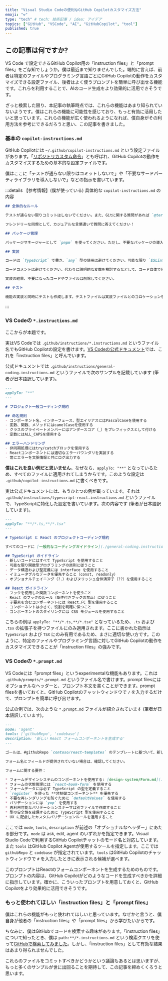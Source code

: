 ```yaml
---
title: "Visual Studio Codeの便利なGitHub Copilotカスタマイズ方法"
emoji: "⚒️"
type: "tech" # tech: 技術記事 / idea: アイデア
topics: ["GitHub", "VSCode", "AI", "GitHubCopilot", "tool"]
published: true
---
```


## この記事は何ですか?

VS Code で設定できるGitHub Copilot用の「instruction files」と「prompt files」をご存知でしょうか。僕は最近まで知りませんでした。端的に言えば、前者は特定のファイルやプログラミング言語ごとにGitHub Copilotの動作をカスタマイズできる設定ファイル、後者はよく使うプロンプトを簡単に呼び出せる機能です。これらを利用することで、AIのコード生成をより効果的に活用できそうです。

ざっと検索した限り、本記事の執筆時点では、これらの機能はあまり知られていないようです。僕はこれらの機能に可能性を感じており、もっと有効に活用したいと思っています。これらの機能が広く使われるようになれば、僕自身がその利用方法を参考にできるだろうと思い、この記事を書きました。

### 基本の `copilot-instructions.md`

GitHub Copilotには `~/.github/copilot-instructions.md` という設定ファイルがあります。「[リポジトリカスタム命令](https://docs.github.com/ja/copilot/customizing-copilot/adding-repository-custom-instructions-for-github-copilot)」とも呼ばれ、GitHub Copilotの動作をカスタマイズするための基本的な設定ファイルです。

僕はここに「テストが通らない限りはコミットしないで」や「不要なサードパーティライブラリを導入しないで」などの指示を書いています。

:::details 【参考情報】(僕が使っている) 具体的な `copilot-instructions.md` の内容
```markdown
## 全体的なルール

テストが通らない限りコミットはしないでください。また、Gitに関する質問があれば `@terminal` をつけて質問してください。

フレンドリーな同僚として、カジュアルな言葉遣いで質問に答えてください！

## パッケージ管理

パッケージマネージャーとして `pnpm` を使ってください。ただし、不要なパッケージの導入はなるべく避けてください。たとえば `axios` などを使う代わりに `fetch` を使うなど、軽量な実装を心がけてください。

## 実装

コードは `TypeScript` で書き、`any` 型の使用は避けてください。可能な限り `ESLint` のルールに沿ってコードフォーマットを維持し、可読性と保守性の高いコードを書いてください。

コードコメントは避けてください。代わりに説明的な変数を検討するなどして、コード自体で何をしているのかわかるようにしてください。

実装の結果、不要になったコードやファイルは削除してください。

## テスト

機能の実装と同時にテストも作成します。テストファイルは実装ファイルとのコロケーションを意識して、実装ファイルと同じディレクトリ階層に置いてください。なお、テストは `Vitest` を使って書いてください。
```
:::

### VS Codeの `*.instructions.md`

ここからが本題です。  

実はVS Codeでは `.github/instructions/*.instructions.md` というファイル名でもGitHub Copilotの設定を書けます。[VS Codeの公式ドキュメント](https://code.visualstudio.com/docs/copilot/copilot-customization)では、これを「instruction files」と呼んでいます。

公式ドキュメントでは `.github/instructions/general-coding.instructions.md` というファイルで次のサンプルを記載しています (筆者が日本語訳しています)。

```markdown
---
applyTo: "**"
---

# プロジェクト一般コーディング規約

## 命名規則
- コンポーネント名、インターフェース、型エイリアスにはPascalCaseを使用する
- 変数、関数、メソッドにはcamelCaseを使用する
- クラスのプライベートメンバーにはアンダースコア（_）をプレフィックスとして付ける
- 定数にはALL_CAPSを使用する

## エラーハンドリング
- 非同期処理にはtry/catchブロックを使用する
- Reactコンポーネントには適切なエラーバウンダリを実装する
- 常にエラーを文脈情報と共にログ出力する
```

**僕はこれを良い例だと思いません**。なぜなら、`applyTo: "**"` となっているため、すべてのファイルに適用されてしまうからです。このような設定は `.github/copilot-instructions.md` に書くべきです。

実は公式ドキュメントには、もうひとつの例が載っています。それは `.github/instructions/typescript-react.instructions.md` というファイルで、TypeScriptに特化した設定を書いています。次の内容です (筆者が日本語訳しています)。

```markdown
---
applyTo: "**/*.ts,**/*.tsx"
---

# TypeScript と React のプロジェクトコーディング規約

すべてのコードに [一般的なコーディングガイドライン](./general-coding.instructions.md) を適用してください。

## TypeScript ガイドライン
- 新しいコードにはすべて TypeScript を使用すること
- 可能な限り関数型プログラミングの原則に従うこと
- データ構造および型定義には interface を使用すること
- イミュータブルなデータを優先すること（const, readonly）
- オプショナルチェイニング（?.）およびヌリッシュ合体演算子（??）を使用すること

## React ガイドライン
- フックを使用した関数コンポーネントを使うこと
- React のフックのルール（条件付きフックの禁止）に従うこと
- 子要素を含むコンポーネントには React.FC 型を使用すること
- コンポーネントは小さく、役割を明確に保つこと
- コンポーネントのスタイリングには CSS モジュールを使用すること
```

こちらの例は `applyTo: "**/*.ts,**/*.tsx"` となっているため、`.ts` および `.tsx` の拡張子を持つファイルにのみ適用されます。ここに書かれた指示は `TypeScript` および `TSX` にのみ有用であるため、まさに適切な使い方です。このように、特定のファイルやプログラミング言語に対してGitHub Copilotの動作をカスタマイズできることが「instruction files」の強みです。

### VS Codeの `*.prompt.md`

VS Codeには「prompt files」というexperimentalな機能もあります。これは `.github/prompts/*.prompt.md` というファイル名で書けます。prompt filesにはオプショナルなヘッダーと、プロンプト本文を書くことができます。prompt filesを書いておくと、GitHub Copilotのチャットウィンドウで `/` を入力するだけで、プロンプトを簡単に呼び出せます。

公式の例では、次のような `*.prompt.md` ファイルが紹介されています (筆者が日本語訳しています)。

```markdown
---
mode: 'agent'
tools: ['githubRepo', 'codebase']
description: '新しい React フォームコンポーネントを生成する'
---

ゴールは、#githubRepo `contoso/react-templates` のテンプレートに基づいて、新しい React フォームコンポーネントを生成することです。

フォーム名とフィールドが提供されていない場合は、確認してください。

フォームに関する要件：

* フォームデザインシステムのコンポーネントを使用する: [design-system/Form.md](../docs/design-system/Form.md)
* フォームの状態管理には `react-hook-form` を使用する
* フォームデータには必ず TypeScript の型を定義すること
* `register` を使った **非制御コンポーネント** を優先する
* 不要な再レンダリングを防ぐために `defaultValues` を使用する
* バリデーションには `yup` を使用する
* 再利用可能なバリデーションスキーマは別ファイルで作成すること
* 型の安全性を確保するために TypeScript 型を使用すること
* UX に配慮したカスタムバリデーションルールを適用すること
```

ここでは `mode`, `tools`, `description` が前述の「オプショナルなヘッダー」にあたる部分です。`mode` は ask, edit, agent のいずれかを指定できます。Visual Studio Codeで利用するGitHub Copilotチャットのモード名と対応しています。また `tools` はGitHub Copilot Agentが使用するツールを指定します。ここでは `githubRepo` と `codebase` が指定されています。`tools` はGitHub Copilotのチャットウィンドウで `#` を入力したときに表示される候補が選べます。

このプロンプトはReactのフォームコンポーネントを生成するためのものです。プロンプトの内容は、GitHub Copilotがどのようなコードを生成すべきかを詳細に指示しています。確かに、こういったプロンプトを用意しておくと、GitHub Copilotをより効果的に活用できそうです。

### もっと使われてほしい「instruction files」と「prompt files」

僕はこれらの機能がもっと使われてほしいと思っています。なぜかと言うと、僕自身が他者の「instruction files」や「prompt files」から学びたいからです。

ちなみに、僕はGitHubでコードを検索する趣味があります。「instruction files」について知ったとき、僕は `path:**/*.instructions.md` という検索クエリを使って[GitHubで検索してみました](https://github.com/search?type=code&q=path%3A**%2F*.instructions.md)。しかし、「instruction files」として有効な結果はあまり得られませんでした。

これらのファイルをコミットすべきかどうかという議論もあるとは思いますが、もっと多くのサンプルが世に出回ることを期待して、この記事を締めくくろうと思います。
